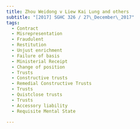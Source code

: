 ```yaml
---
title: Zhou Weidong v Liew Kai Lung and others 
subtitle: "[2017] SGHC 326 / 27\_December\_2017"
tags:
  - Contract
  - Misrepresentation
  - Fraudulent
  - Restitution
  - Unjust enrichment
  - Failure of basis
  - Ministerial Receipt
  - Change of position
  - Trusts
  - Constructive trusts
  - Remedial Constructive Trusts
  - Trusts
  - Quistclose trusts
  - Trusts
  - Accessory liability
  - Requisite Mental State

---
```


